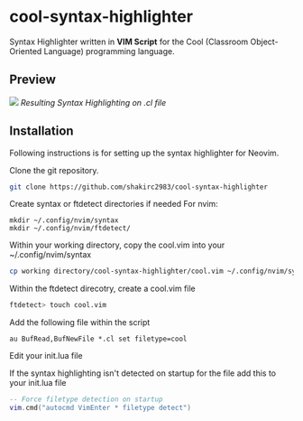 # cool-syntax-highlighter

Syntax Highlighter written in **VIM Script** for the Cool (Classroom Object-Oriented Language) programming language.

## Preview

![](path_to_image)
*Resulting Syntax Highlighting on .cl file*

## Installation

Following instructions is for setting up the syntax highlighter for Neovim.

Clone the git repository.

```bash
git clone https://github.com/shakirc2983/cool-syntax-highlighter
```

Create syntax or ftdetect directories if needed
For nvim:
```
mkdir ~/.config/nvim/syntax
mkdir ~/.config/nvim/ftdetect/
```

Within your working directory, copy the cool.vim into your ~/.config/nvim/syntax 
```bash
cp working directory/cool-syntax-highlighter/cool.vim ~/.config/nvim/syntax
```
Within the ftdetect direcotry, create a cool.vim file
```bash
ftdetect> touch cool.vim
```

Add the following file within the script 
```vim
au BufRead,BufNewFile *.cl set filetype=cool
```
Edit your init.lua file

If the syntax highlighting isn't detected on startup for the file add this to your init.lua file
```lua
-- Force filetype detection on startup
vim.cmd("autocmd VimEnter * filetype detect")
```
